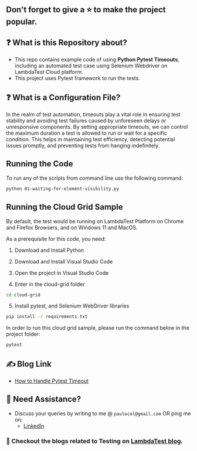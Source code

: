 ## Don't forget to give a :star: to make the project popular.

## :question: What is this Repository about?

- This repo contains example code of using **Python Pytest Timeouts**, including an automated test case using Selenium Webdriver on LambdaTest Cloud platform.
- This project uses Pytest framework to run the tests.

## :question: What is a Configuration File?
In the realm of test automation, timeouts play a vital role in ensuring test stability and avoiding test failures caused by unforeseen delays or unresponsive components. By setting appropriate timeouts, we can control the maximum duration a test is allowed to run or wait for a specific condition. This helps in maintaining test efficiency, detecting potential issues promptly, and preventing tests from hanging indefinitely.


## Running the Code

To run any of the scripts from command line use the following command:
```bash
python 01-waiting-for-element-visibility.py
```

## Running the Cloud Grid Sample

By default, the test would be running on LambdaTest Platform on Chrome and Firefox Browsers, and on Windows 11 and MacOS.

As a prerequisite for this code, you need:
1. Download and Install Python

2. Download and Install Visual Studio Code

3. Open the project in Visual Studio Code

4. Enter in the cloud-grid folder
```bash
cd cloud-grid
```

5. Install pytest, and Selenium WebDriver libraries
```bash
pip install -r requirements.txt
```

In order to run this cloud grid sample, please run the command below in the project folder:
```bash
pytest
```

## :writing_hand: Blog Link

- [How to Handle Pytest Timeout](TBD)

## 🧬 Need Assistance?

- Discuss your queries by writing to me @ `paulocol@gmail.com`
  OR ping me on:
    - [LinkedIn](https://www.linkedin.com/in/pcesar/)

### :thought_balloon: Checkout the blogs related to Testing on [LambdaTest blog](https://www.lambdatest.com/blog/author/paulocoliveira/).